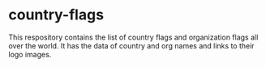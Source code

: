 # country-flags
This respository contains the list of country flags and organization flags all over the world. It has the data of country and org names and links to their logo images.
